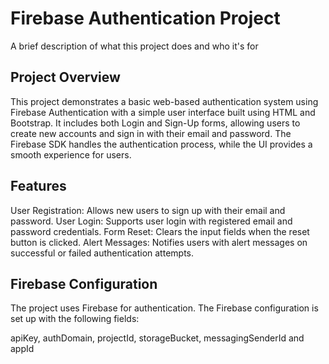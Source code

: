 
# Firebase Authentication Project


A brief description of what this project does and who it's for


## Project Overview 

This project demonstrates a basic web-based authentication system using Firebase Authentication with a simple user interface built using HTML and Bootstrap. It includes both Login and Sign-Up forms, allowing users to create new accounts and sign in with their email and password. The Firebase SDK handles the authentication process, while the UI provides a smooth experience for users.





## Features

User Registration: Allows new users to sign up with their email and password.
User Login: Supports user login with registered email and password credentials.
Form Reset: Clears the input fields when the reset button is clicked.
Alert Messages: Notifies users with alert messages on successful or failed authentication attempts.
## Firebase Configuration

The project uses Firebase for authentication. The Firebase configuration is set up with the following fields:

apiKey,
authDomain,
projectId,
storageBucket,
messagingSenderId and 
appId
